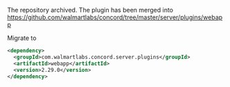 The repository archived. The plugin has been merged into https://github.com/walmartlabs/concord/tree/master/server/plugins/webapp

Migrate to
```xml
<dependency>
  <groupId>com.walmartlabs.concord.server.plugins</groupId>
  <artifactId>webapp</artifactId>
  <version>2.29.0</version>
</dependency>
```
